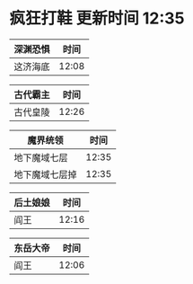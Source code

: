 # 疯狂打鞋 更新时间 12:35

| 深渊恐惧   | 时间    |
|--------|-------|
| 这济海底 | 12:08 |

| 古代霸主   | 时间    |
|--------|-------|
| 古代皇陵 | 12:26 |

| 魔界统领   | 时间    |
|--------|-------|
| 地下魔域七层 | 12:35 |
| 地下魔域七层掉 | 12:35 |

| 后土娘娘   | 时间    |
|--------|-------|
| 阎王 | 12:16 |

| 东岳大帝   | 时间    |
|--------|-------|
| 阎王 | 12:06 |